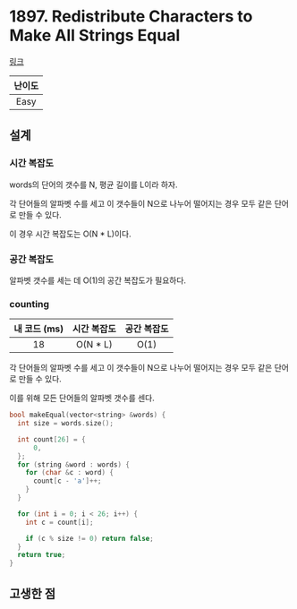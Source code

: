 # 1897. Redistribute Characters to Make All Strings Equal

[링크](https://leetcode.com/problems/redistribute-characters-to-make-all-strings-equal/)

| 난이도 |
| :----: |
|  Easy  |

## 설계

### 시간 복잡도

words의 단어의 갯수를 N, 평균 길이를 L이라 하자.

각 단어들의 알파벳 수를 세고 이 갯수들이 N으로 나누어 떨어지는 경우 모두 같은 단어로 만들 수 있다.

이 경우 시간 복잡도는 O(N \* L)이다.

### 공간 복잡도

알파벳 갯수를 세는 데 O(1)의 공간 복잡도가 필요하다.

### counting

| 내 코드 (ms) | 시간 복잡도 | 공간 복잡도 |
| :----------: | :---------: | :---------: |
|      18      |  O(N \* L)  |    O(1)     |

각 단어들의 알파벳 수를 세고 이 갯수들이 N으로 나누어 떨어지는 경우 모두 같은 단어로 만들 수 있다.

이를 위해 모든 단어들의 알파벳 갯수를 센다.

```cpp
bool makeEqual(vector<string> &words) {
  int size = words.size();

  int count[26] = {
      0,
  };
  for (string &word : words) {
    for (char &c : word) {
      count[c - 'a']++;
    }
  }

  for (int i = 0; i < 26; i++) {
    int c = count[i];

    if (c % size != 0) return false;
  }
  return true;
}
```

## 고생한 점
